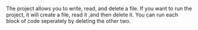 The project allows you to write, read, and delete a file. If you want to run the project, it will create a file, read it ,and then delete it. You can run each block of code seperately by deleting the other two.
